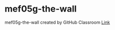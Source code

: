 # mef05g-the-wall
mef05g-the-wall created by GitHub Classroom
[Link](https://github.com/pjournal/mef05g-the-wall)
